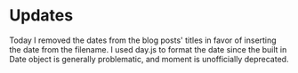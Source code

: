 # Updates

Today I removed the dates from the blog posts' titles in favor of inserting the date from the filename.
I used day.js to format the date since the built in Date object is generally problematic, and moment is unofficially deprecated.
